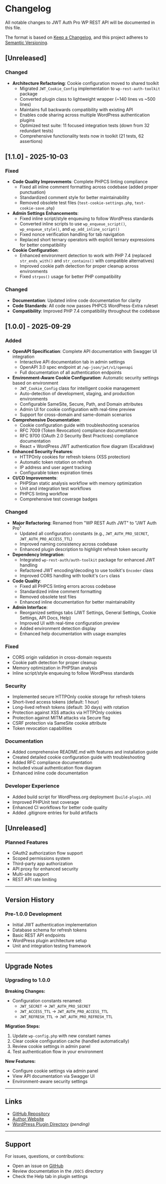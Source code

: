 # Changelog

All notable changes to JWT Auth Pro WP REST API will be documented in this file.

The format is based on [Keep a Changelog](https://keepachangelog.com/en/1.0.0/),
and this project adheres to [Semantic Versioning](https://semver.org/spec/v2.0.0.html).

## [Unreleased]

### Changed
- **Architecture Refactoring**: Cookie configuration moved to shared toolkit
  - Migrated `JWT_Cookie_Config` implementation to `wp-rest-auth-toolkit` package
  - Converted plugin class to lightweight wrapper (~140 lines vs ~500 lines)
  - Maintains full backwards compatibility with existing API
  - Enables code sharing across multiple WordPress authentication plugins
  - Optimized test suite: 11 focused integration tests (down from 32 redundant tests)
  - Comprehensive functionality tests now in toolkit (21 tests, 62 assertions)

## [1.1.0] - 2025-10-03

### Fixed
- **Code Quality Improvements**: Complete PHPCS linting compliance
  - Fixed all inline comment formatting across codebase (added proper punctuation)
  - Standardized comment style for better maintainability
  - Removed obsolete test files (`test-cookie-settings.php`, `test-cookie-save.php`)
- **Admin Settings Enhancements**:
  - Fixed inline script/style enqueuing to follow WordPress standards
  - Converted inline scripts to use `wp_enqueue_script()`, `wp_enqueue_style()`, and `wp_add_inline_script()`
  - Fixed nonce verification handling for tab navigation
  - Replaced short ternary operators with explicit ternary expressions for better compatibility
- **Cookie Configuration**:
  - Enhanced environment detection to work with PHP 7.4 (replaced `str_ends_with()` and `str_contains()` with compatible alternatives)
  - Improved cookie path detection for proper cleanup across environments
  - Fixed `strpos()` usage for better PHP compatibility

### Changed
- **Documentation**: Updated inline code documentation for clarity
- **Code Standards**: All code now passes PHPCS WordPress-Extra ruleset
- **Compatibility**: Improved PHP 7.4 compatibility throughout the codebase

## [1.0.0] - 2025-09-29

### Added
- **OpenAPI Specification**: Complete API documentation with Swagger UI integration
  - Interactive API documentation tab in admin settings
  - OpenAPI 3.0 spec endpoint at `/wp-json/jwt/v1/openapi`
  - Full documentation of all authentication endpoints
- **Environment-Aware Cookie Configuration**: Automatic security settings based on environment
  - `JWT_Cookie_Config` class for intelligent cookie management
  - Auto-detection of development, staging, and production environments
  - Configurable SameSite, Secure, Path, and Domain attributes
  - Admin UI for cookie configuration with real-time preview
  - Support for cross-domain and same-domain scenarios
- **Comprehensive Documentation**:
  - Cookie configuration guide with troubleshooting scenarios
  - RFC 7009 (Token Revocation) compliance documentation
  - RFC 9700 (OAuth 2.0 Security Best Practices) compliance documentation
  - React + WordPress JWT authentication flow diagram (Excalidraw)
- **Enhanced Security Features**:
  - HTTPOnly cookies for refresh tokens (XSS protection)
  - Automatic token rotation on refresh
  - IP address and user agent tracking
  - Configurable token expiration times
- **CI/CD Improvements**:
  - PHPStan static analysis workflow with memory optimization
  - Unit and integration test workflows
  - PHPCS linting workflow
  - Comprehensive test coverage badges

### Changed
- **Major Refactoring**: Renamed from "WP REST Auth JWT" to "JWT Auth Pro"
  - Updated all configuration constants (e.g., `JWT_AUTH_PRO_SECRET`, `JWT_AUTH_PRO_ACCESS_TTL`)
  - Improved naming consistency across codebase
  - Enhanced plugin description to highlight refresh token security
- **Dependency Integration**:
  - Integrated `wp-rest-auth/auth-toolkit` package for enhanced JWT handling
  - Refactored JWT encoding/decoding to use toolkit's `Encoder` class
  - Improved CORS handling with toolkit's `Cors` class
- **Code Quality**:
  - Fixed all PHPCS linting errors across codebase
  - Standardized inline comment formatting
  - Removed obsolete test files
  - Enhanced inline documentation for better maintainability
- **Admin Interface**:
  - Reorganized settings tabs (JWT Settings, General Settings, Cookie Settings, API Docs, Help)
  - Improved UI with real-time configuration preview
  - Added environment detection display
  - Enhanced help documentation with usage examples

### Fixed
- CORS origin validation in cross-domain requests
- Cookie path detection for proper cleanup
- Memory optimization in PHPStan analysis
- Inline script/style enqueuing to follow WordPress standards

### Security
- Implemented secure HTTPOnly cookie storage for refresh tokens
- Short-lived access tokens (default: 1 hour)
- Long-lived refresh tokens (default: 30 days) with rotation
- Protection against XSS attacks via HTTPOnly cookies
- Protection against MITM attacks via Secure flag
- CSRF protection via SameSite cookie attribute
- Token revocation capabilities

### Documentation
- Added comprehensive README.md with features and installation guide
- Created detailed cookie configuration guide with troubleshooting
- Added RFC compliance documentation
- Included visual authentication flow diagram
- Enhanced inline code documentation

### Developer Experience
- Added build script for WordPress.org deployment (`build-plugin.sh`)
- Improved PHPUnit test coverage
- Enhanced CI workflows for better code quality
- Added .gitignore entries for build artifacts

## [Unreleased]

### Planned Features
- OAuth2 authorization flow support
- Scoped permissions system
- Third-party app authorization
- API proxy for enhanced security
- Multi-site support
- REST API rate limiting

---

## Version History

### Pre-1.0.0 Development
- Initial JWT authentication implementation
- Database schema for refresh tokens
- Basic REST API endpoints
- WordPress plugin architecture setup
- Unit and integration testing framework

---

## Upgrade Notes

### Upgrading to 1.0.0

**Breaking Changes:**
- Configuration constants renamed:
  - `JWT_SECRET` → `JWT_AUTH_PRO_SECRET`
  - `JWT_ACCESS_TTL` → `JWT_AUTH_PRO_ACCESS_TTL`
  - `JWT_REFRESH_TTL` → `JWT_AUTH_PRO_REFRESH_TTL`

**Migration Steps:**
1. Update `wp-config.php` with new constant names
2. Clear cookie configuration cache (handled automatically)
3. Review cookie settings in admin panel
4. Test authentication flow in your environment

**New Features:**
- Configure cookie settings via admin panel
- View API documentation via Swagger UI
- Environment-aware security settings

---

## Links
- [GitHub Repository](https://github.com/juanma-wp/jwt-auth-pro-wp-rest-api)
- [Author Website](https://juanma.codes)
- [WordPress Plugin Directory](https://wordpress.org/plugins/jwt-auth-pro-wp-rest-api/) _(pending)_

---

## Support

For issues, questions, or contributions:
- Open an issue on [GitHub](https://github.com/juanma-wp/jwt-auth-pro-wp-rest-api/issues)
- Review documentation in the `/DOCS` directory
- Check the Help tab in plugin settings
